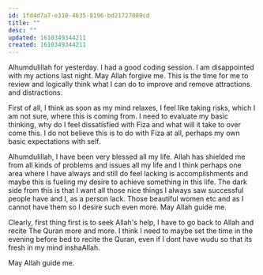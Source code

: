 ```yaml
---
id: 1fd4d7a7-e310-4635-8196-bd21727080cd
title: ""
desc: ""
updated: 1610349344211
created: 1610349344211
---
```


Alhumdulillah for yesterday. I had a good coding session. I am disappointed with my actions last night. May Allah forgive me. This is the time for me to review and logically think what I can do to improve and remove attractions and distractions.

First of all, I think as soon as my mind relaxes, I feel like taking risks, which I am not sure, where this is coming from. I need to evaluate my basic thinking, why do I feel dissatisfied with Fiza and what will it take to over come this. I do not believe this is to do with Fiza at all, perhaps my own basic expectations with self.

Alhumdulillah, I have been very blessed all my life. Allah has shielded me from all kinds of problems and issues all my life and I think perhaps one area where I have always and still do feel lacking is accomplishments and maybe this is fueling my desire to achieve something in this life. The dark side from this is that I want all those nice things I always saw successful people have and I, as a person lack. Those beautiful women etc and as I cannot have them so I desire such even more. May Allah guide me.

Clearly, first thing first is to seek Allah's help, I have to go back to Allah and recite The Quran more and more. I think I need to maybe set the time in the evening before bed to recite the Quran, even if I dont have wudu so that its fresh in my mind inshaAllah.

May Allah guide me.

